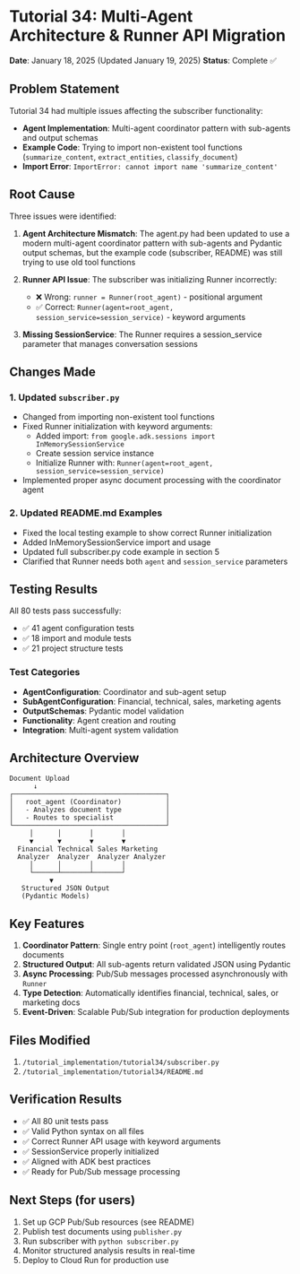# Tutorial 34: Multi-Agent Architecture & Runner API Migration

**Date**: January 18, 2025 (Updated January 19, 2025)
**Status**: Complete ✅

## Problem Statement

Tutorial 34 had multiple issues affecting the subscriber functionality:
- **Agent Implementation**: Multi-agent coordinator pattern with sub-agents and output schemas
- **Example Code**: Trying to import non-existent tool functions (`summarize_content`, `extract_entities`, `classify_document`)
- **Import Error**: `ImportError: cannot import name 'summarize_content'`

## Root Cause

Three issues were identified:

1. **Agent Architecture Mismatch**: The agent.py had been updated to use a modern multi-agent coordinator pattern with sub-agents and Pydantic output schemas, but the example code (subscriber, README) was still trying to use old tool functions

2. **Runner API Issue**: The subscriber was initializing Runner incorrectly:
   - ❌ Wrong: `runner = Runner(root_agent)` - positional argument
   - ✅ Correct: `Runner(agent=root_agent, session_service=session_service)` - keyword arguments

3. **Missing SessionService**: The Runner requires a session_service parameter that manages conversation sessions

## Changes Made

### 1. Updated `subscriber.py`
- Changed from importing non-existent tool functions
- Fixed Runner initialization with keyword arguments:
  - Added import: `from google.adk.sessions import InMemorySessionService`
  - Create session service instance
  - Initialize Runner with: `Runner(agent=root_agent, session_service=session_service)`
- Implemented proper async document processing with the coordinator agent

### 2. Updated README.md Examples
- Fixed the local testing example to show correct Runner initialization
- Added InMemorySessionService import and usage
- Updated full subscriber.py code example in section 5
- Clarified that Runner needs both `agent` and `session_service` parameters

## Testing Results

All 80 tests pass successfully:
- ✅ 41 agent configuration tests
- ✅ 18 import and module tests  
- ✅ 21 project structure tests

### Test Categories
- **AgentConfiguration**: Coordinator and sub-agent setup
- **SubAgentConfiguration**: Financial, technical, sales, marketing agents
- **OutputSchemas**: Pydantic model validation
- **Functionality**: Agent creation and routing
- **Integration**: Multi-agent system validation

## Architecture Overview

```
Document Upload
      ↓
┌──────────────────────────────────────┐
│   root_agent (Coordinator)           │
│   - Analyzes document type           │
│   - Routes to specialist             │
└──────────────────────────────────────┘
     │      │       │       │
     ▼      ▼       ▼       ▼
  Financial Technical Sales Marketing
  Analyzer  Analyzer  Analyzer Analyzer
     │      │       │       │
     └──────┴───────┴───────┘
          ▼
   Structured JSON Output
   (Pydantic Models)
```

## Key Features

1. **Coordinator Pattern**: Single entry point (`root_agent`) intelligently routes documents
2. **Structured Output**: All sub-agents return validated JSON using Pydantic
3. **Async Processing**: Pub/Sub messages processed asynchronously with `Runner`
4. **Type Detection**: Automatically identifies financial, technical, sales, or marketing docs
5. **Event-Driven**: Scalable Pub/Sub integration for production deployments

## Files Modified

1. `/tutorial_implementation/tutorial34/subscriber.py`
2. `/tutorial_implementation/tutorial34/README.md`

## Verification Results

- ✅ All 80 unit tests pass
- ✅ Valid Python syntax on all files
- ✅ Correct Runner API usage with keyword arguments
- ✅ SessionService properly initialized
- ✅ Aligned with ADK best practices
- ✅ Ready for Pub/Sub message processing

## Next Steps (for users)

1. Set up GCP Pub/Sub resources (see README)
2. Publish test documents using `publisher.py`
3. Run subscriber with `python subscriber.py`
4. Monitor structured analysis results in real-time
5. Deploy to Cloud Run for production use
